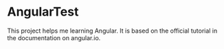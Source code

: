 # AngularTest

This project helps me learning Angular. It is based on the official tutorial in the documentation on angular.io.
